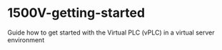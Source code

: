 # 1500V-getting-started
Guide how to get started with the Virtual PLC (vPLC) in a virtual server environment
